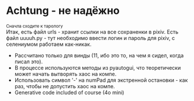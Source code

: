 # Achtung - не надёжно #
<sup> Сначла сходите к тарологу </sup><br>
Итак, есть файл urls - хранит ссылки на все сохраненки в pixiv.
Есть файл uuuuh.py - тут необходимо ввести логин и пароль для pixiv, с селениумом работаем как-никак.
- Рассчитано только для винды (11, ибо это то, на чем я сидел, когда писал это).
- В процессе используются методы из pyautogui, что теоретически может начать вытворять хаос на компе.
- Использовать символ '-' на numPad для экстренной остановки - как раз, чтобы не допустить хаос на компе.
- Generative code included of course (4o mini)
